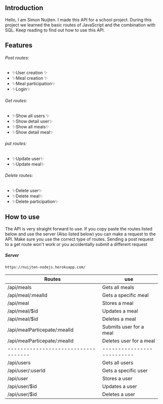 ## Introduction

Hello, I am Simon Nuijten. I made this API for a school project. During this project we learned the basic routes of JavaScript and the combination with SQL. Keep reading to find out how to use this API.

## Features
###### Post routes:
- ✨User creation ✨
- ✨Meal creation ✨
- ✨Meal participation✨
- ✨Login✨

###### Get routes:
- ✨Show all users ✨
- ✨Show detail user✨
- ✨Show all meals✨
- ✨Show detail meal✨

###### put routes:
- ✨Update user✨
- ✨Update meal✨

###### Delete routes:
- ✨Delete user✨
- ✨Delete meal✨
- ✨Delete participation✨

## How to use
The API is very straight forward to use. If you copy paste the routes listed below and use the server (Also listed below) you can make a request to the API. Make sure you use the correct type of routes. Sending a post request to a get route won't work or you accidentally submit a different request

##### Server

```sh
https://nuijten-nodejs.herokuapp.com/
```

| Routes | use |
| ------ | ------ |
| /api/meals | Gets all meals |
| /api/meal/:mealId | Gets a specific meal |
| /api/meal | Stores a meal |
| /api/meal/$id | Updates a meal |
| /api/meal/$id | Deletes a meal |
| /api/mealParticepate/:mealId | Submits user for a meal |
| /api/mealParticepate/:mealId | Deletes user for a meal |
|  ----------------------------------- | -------------------------- |
| /api/users | Gets all users |
| /api/user/:userId | Gets a specific user |
| /api/user | Stores a user |
| /api/user/$id | Updates a user |
| /api/user/$id | Deletes a user |
